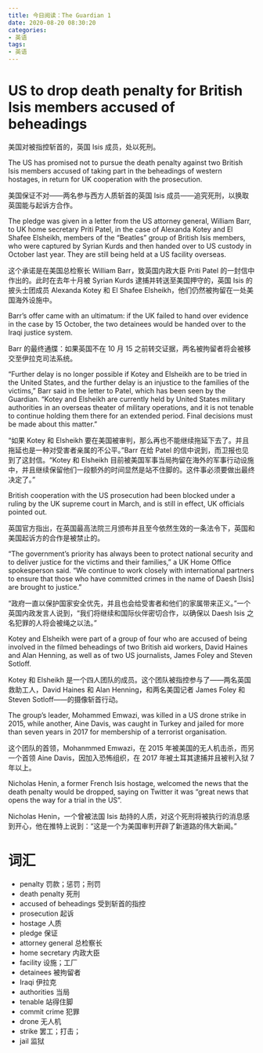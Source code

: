 ```yaml
---
title: 今日阅读：The Guardian 1
date: 2020-08-20 08:30:20
categories:
- 英语
tags:
- 英语
---
```


# US to drop death penalty for British Isis members accused of beheadings

美国对被指控斩首的，英国 Isis 成员，处以死刑。

The US has promised not to pursue the death penalty against two British Isis members accused of taking part in the beheadings of western hostages, in return for UK cooperation with the prosecution.

美国保证不对——两名参与西方人质斩首的英国 Isis 成员——追究死刑，以换取英国能与起诉方合作。

The pledge was given in a letter from the US attorney general, William Barr, to UK home secretary Priti Patel, in the case of Alexanda Kotey and El Shafee Elsheikh, members of the “Beatles” group of British Isis members, who were captured by Syrian Kurds and then handed over to US custody in October last year. They are still being held at a US facility overseas.

这个承诺是在美国总检察长 William Barr，致英国内政大臣 Priti Patel 的一封信中作出的。此时在去年十月被 Syrian Kurds 逮捕并转送至美国押守的，英国 Isis 的披头士团成员 Alexanda Kotey 和 El Shafee Elsheikh，他们仍然被拘留在一处美国海外设施中。

Barr’s offer came with an ultimatum: if the UK failed to hand over evidence in the case by 15 October, the two detainees would be handed over to the Iraqi justice system.

Barr 的最终通牒：如果英国不在 10 月 15 之前转交证据，两名被拘留者将会被移交至伊拉克司法系统。

“Further delay is no longer possible if Kotey and Elsheikh are to be tried in the United States, and the further delay is an injustice to the families of the victims,” Barr said in the letter to Patel, which has been seen by the Guardian. “Kotey and Elsheikh are currently held by United States military authorities in an overseas theater of military operations, and it is not tenable to continue holding them there for an extended period. Final decisions must be made about this matter.”

“如果 Kotey 和 Elsheikh 要在美国被审判，那么再也不能继续拖延下去了。并且拖延也是一种对受害者亲属的不公平。”Barr 在给 Patel 的信中说到，而卫报也见到了这封信。“Kotey 和 Elsheikh 目前被美国军事当局拘留在海外的军事行动设施中，并且继续保留他们一段额外的时间显然是站不住脚的。这件事必须要做出最终决定了。”

British cooperation with the US prosecution had been blocked under a ruling by the UK supreme court in March, and is still in effect, UK officials pointed out.

英国官方指出，在英国最高法院三月颁布并且至今依然生效的一条法令下，英国和美国起诉方的合作是被禁止的。

“The government’s priority has always been to protect national security and to deliver justice for the victims and their families,” a UK Home Office spokesperson said. “We continue to work closely with international partners to ensure that those who have committed crimes in the name of Daesh [Isis] are brought to justice.”

“政府一直以保护国家安全优先，并且也会给受害者和他们的家属带来正义。”一个英国内政发言人说到，“我们将继续和国际伙伴密切合作，以确保以 Daesh Isis 之名犯罪的人将会被绳之以法。”

Kotey and Elsheikh were part of a group of four who are accused of being involved in the filmed beheadings of two British aid workers, David Haines and Alan Henning, as well as of two US journalists, James Foley and Steven Sotloff.

Kotey 和 Elsheikh 是一个四人团队的成员。这个团队被指控参与了——两名英国救助工人，David Haines 和 Alan Henning，和两名美国记者 James Foley 和 Steven Sotloff——的摄像斩首行动。

The group’s leader, Mohammed Emwazi, was killed in a US drone strike in 2015, while another, Aine Davis, was caught in Turkey and jailed for more than seven years in 2017 for membership of a terrorist organisation.

这个团队的首领，Mohanmmed Emwazi，在 2015 年被美国的无人机击杀，而另一个首领 Aine Davis，因加入恐怖组织，在 2017 年被土耳其逮捕并且被判入狱 7 年以上。

Nicholas Henin, a former French Isis hostage, welcomed the news that the death penalty would be dropped, saying on Twitter it was “great news that opens the way for a trial in the US”.

Nicholas Henin，一个曾被法国 Isis 劫持的人质，对这个死刑将被执行的消息感到开心，他在推特上说到：“这是一个为美国审判开辟了新道路的伟大新闻。”

# 词汇

- penalty 罚款；惩罚；刑罚
- death penalty 死刑
- accused of beheadings 受到斩首的指控
- prosecution 起诉
- hostage 人质
- pledge 保证
- attorney general 总检察长
- home secretary 内政大臣
- facility 设施；工厂
- detainees 被拘留者
- Iraqi 伊拉克
- authorities 当局
- tenable 站得住脚
- commit crime 犯罪
- drone 无人机
- strike 罢工；打击；
- jail 监狱
